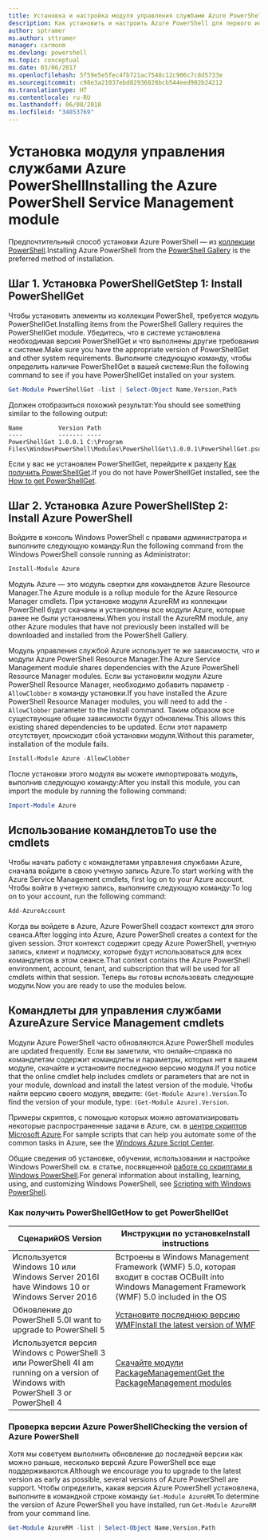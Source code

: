 ```yaml
---
title: Установка и настройка модуля управления службами Azure PowerShell | Документация Майкрософт
description: Как установить и настроить Azure PowerShell для первого использования.
author: sptramer
ms.author: sttramer
manager: carmonm
ms.devlang: powershell
ms.topic: conceptual
ms.date: 03/06/2017
ms.openlocfilehash: 5f59e5e5fec4fb721ac7548c12c906c7c8d5733e
ms.sourcegitcommit: c98e3a21037ebd82936828bcb544eed902b24212
ms.translationtype: HT
ms.contentlocale: ru-RU
ms.lasthandoff: 06/08/2018
ms.locfileid: "34853769"
---
```

# <a name="installing-the-azure-powershell-service-management-module"></a><span data-ttu-id="d8bf8-103">Установка модуля управления службами Azure PowerShell</span><span class="sxs-lookup"><span data-stu-id="d8bf8-103">Installing the Azure PowerShell Service Management module</span></span>

<span data-ttu-id="d8bf8-104">Предпочтительный способ установки Azure PowerShell — из [коллекции PowerShell](https://www.powershellgallery.com/).</span><span class="sxs-lookup"><span data-stu-id="d8bf8-104">Installing Azure PowerShell from the [PowerShell Gallery](https://www.powershellgallery.com/) is the preferred method of installation.</span></span>

## <a name="step-1-install-powershellget"></a><span data-ttu-id="d8bf8-105">Шаг 1. Установка PowerShellGet</span><span class="sxs-lookup"><span data-stu-id="d8bf8-105">Step 1: Install PowerShellGet</span></span>

<span data-ttu-id="d8bf8-106">Чтобы установить элементы из коллекции PowerShell, требуется модуль PowerShellGet.</span><span class="sxs-lookup"><span data-stu-id="d8bf8-106">Installing items from the PowerShell Gallery requires the PowerShellGet module.</span></span> <span data-ttu-id="d8bf8-107">Убедитесь, что в системе установлена необходимая версия PowerShellGet и что выполнены другие требования к системе.</span><span class="sxs-lookup"><span data-stu-id="d8bf8-107">Make sure you have the appropriate version of PowerShellGet and other system requirements.</span></span> <span data-ttu-id="d8bf8-108">Выполните следующую команду, чтобы определить наличие PowerShellGet в вашей системе:</span><span class="sxs-lookup"><span data-stu-id="d8bf8-108">Run the following command to see if you have PowerShellGet installed on your system.</span></span>

```powershell
Get-Module PowerShellGet -list | Select-Object Name,Version,Path
```

<span data-ttu-id="d8bf8-109">Должен отобразиться похожий результат:</span><span class="sxs-lookup"><span data-stu-id="d8bf8-109">You should see something similar to the following output:</span></span>

```
Name          Version Path
----          ------- ----
PowerShellGet 1.0.0.1 C:\Program Files\WindowsPowerShell\Modules\PowerShellGet\1.0.0.1\PowerShellGet.psd1
```

<span data-ttu-id="d8bf8-110">Если у вас не установлен PowerShellGet, перейдите к разделу [Как получить PowerShellGet](#how-to-get-powershellget).</span><span class="sxs-lookup"><span data-stu-id="d8bf8-110">If you do not have PowerShellGet installed, see the [How to get PowerShellGet](#how-to-get-powershellget).</span></span>

## <a name="step-2-install-azure-powershell"></a><span data-ttu-id="d8bf8-111">Шаг 2. Установка Azure PowerShell</span><span class="sxs-lookup"><span data-stu-id="d8bf8-111">Step 2: Install Azure PowerShell</span></span>

<span data-ttu-id="d8bf8-112">Войдите в консоль Windows PowerShell с правами администратора и выполните следующую команду:</span><span class="sxs-lookup"><span data-stu-id="d8bf8-112">Run the following command from the Windows PowerShell console running as Administrator:</span></span>

```powershell
Install-Module Azure
```

<span data-ttu-id="d8bf8-113">Модуль Azure — это модуль свертки для командлетов Azure Resource Manager.</span><span class="sxs-lookup"><span data-stu-id="d8bf8-113">The Azure module is a rollup module for the Azure Resource Manager cmdlets.</span></span> <span data-ttu-id="d8bf8-114">При установке модуля AzureRM из коллекции PowerShell будут скачаны и установлены все модули Azure, которые ранее не были установлены.</span><span class="sxs-lookup"><span data-stu-id="d8bf8-114">When you install the AzureRM module, any other Azure modules that have not previously been installed will be downloaded and installed from the PowerShell Gallery.</span></span>

<span data-ttu-id="d8bf8-115">Модуль управления службой Azure использует те же зависимости, что и модули Azure PowerShell Resource Manager.</span><span class="sxs-lookup"><span data-stu-id="d8bf8-115">The Azure Service Management module shares dependencies with the Azure PowerShell Resource Manager modules.</span></span> <span data-ttu-id="d8bf8-116">Если вы установили модули Azure PowerShell Resource Manager, необходимо добавить параметр `-AllowClobber` в команду установки.</span><span class="sxs-lookup"><span data-stu-id="d8bf8-116">If you have installed the Azure PowerShell Resource Manager modules, you will need to add the `-AllowClobber` parameter to the install command.</span></span> <span data-ttu-id="d8bf8-117">Таким образом все существующие общие зависимости будут обновлены.</span><span class="sxs-lookup"><span data-stu-id="d8bf8-117">This allows this existing shared dependencies to be updated.</span></span> <span data-ttu-id="d8bf8-118">Если этот параметр отсутствует, происходит сбой установки модуля.</span><span class="sxs-lookup"><span data-stu-id="d8bf8-118">Without this parameter, installation of the module fails.</span></span>

```powershell
Install-Module Azure -AllowClobber
```

<span data-ttu-id="d8bf8-119">После установки этого модуля вы можете импортировать модуль, выполнив следующую команду:</span><span class="sxs-lookup"><span data-stu-id="d8bf8-119">After you install this module, you can import the module by running the following command:</span></span>

```powershell
Import-Module Azure
```

## <a name="to-use-the-cmdlets"></a><span data-ttu-id="d8bf8-120">Использование командлетов</span><span class="sxs-lookup"><span data-stu-id="d8bf8-120">To use the cmdlets</span></span>

<span data-ttu-id="d8bf8-121">Чтобы начать работу с командлетами управления службами Azure, сначала войдите в свою учетную запись Azure.</span><span class="sxs-lookup"><span data-stu-id="d8bf8-121">To start working with the Azure Service Management cmdlets, first log on to your Azure account.</span></span> <span data-ttu-id="d8bf8-122">Чтобы войти в учетную запись, выполните следующую команду:</span><span class="sxs-lookup"><span data-stu-id="d8bf8-122">To log on to your account, run the following command:</span></span>

```powershell
Add-AzureAccount
```

<span data-ttu-id="d8bf8-123">Когда вы войдете в Azure, Azure PowerShell создаст контекст для этого сеанса.</span><span class="sxs-lookup"><span data-stu-id="d8bf8-123">After logging into Azure, Azure PowerShell creates a context for the given session.</span></span> <span data-ttu-id="d8bf8-124">Этот контекст содержит среду Azure PowerShell, учетную запись, клиент и подписку, которые будут использоваться для всех командлетов в этом сеансе.</span><span class="sxs-lookup"><span data-stu-id="d8bf8-124">That context contains the Azure PowerShell environment, account, tenant, and subscription that will be used for all cmdlets within that session.</span></span> <span data-ttu-id="d8bf8-125">Теперь вы готовы использовать следующие модули.</span><span class="sxs-lookup"><span data-stu-id="d8bf8-125">Now you are ready to use the modules below.</span></span>

## <a name="azure-service-management-cmdlets"></a><span data-ttu-id="d8bf8-126">Командлеты для управления службами Azure</span><span class="sxs-lookup"><span data-stu-id="d8bf8-126">Azure Service Management cmdlets</span></span>

<span data-ttu-id="d8bf8-127">Модули Azure PowerShell часто обновляются.</span><span class="sxs-lookup"><span data-stu-id="d8bf8-127">Azure PowerShell modules are updated frequently.</span></span> <span data-ttu-id="d8bf8-128">Если вы заметили, что онлайн-справка по командлетам содержит командлеты и параметры, которых нет в вашем модуле, скачайте и установите последнюю версию модуля.</span><span class="sxs-lookup"><span data-stu-id="d8bf8-128">If you notice that the online cmdlet help includes cmdlets or parameters that are not in your module, download and install the latest version of the module.</span></span> <span data-ttu-id="d8bf8-129">Чтобы найти версию своего модуля, введите: `(Get-Module Azure).Version`.</span><span class="sxs-lookup"><span data-stu-id="d8bf8-129">To find the version of your module, type: `(Get-Module Azure).Version`.</span></span>

<span data-ttu-id="d8bf8-130">Примеры скриптов, с помощью которых можно автоматизировать некоторые распространенные задачи в Azure, см. в [центре скриптов Microsoft Azure](http://www.windowsazure.com/documentation/scripts/).</span><span class="sxs-lookup"><span data-stu-id="d8bf8-130">For sample scripts that can help you automate some of the common tasks in Azure, see the [Windows Azure Script Center](http://www.windowsazure.com/documentation/scripts/).</span></span>

<span data-ttu-id="d8bf8-131">Общие сведения об установке, обучении, использовании и настройке Windows PowerShell см. в статье, посвященной [работе со скриптами в Windows PowerShell](http://go.microsoft.com/fwlink/p/?linkid=320210).</span><span class="sxs-lookup"><span data-stu-id="d8bf8-131">For general information about installing, learning, using, and customizing Windows PowerShell, see [Scripting with Windows PowerShell](http://go.microsoft.com/fwlink/p/?linkid=320210).</span></span>

### <a name="how-to-get-powershellget"></a><span data-ttu-id="d8bf8-132">Как получить PowerShellGet</span><span class="sxs-lookup"><span data-stu-id="d8bf8-132">How to get PowerShellGet</span></span>

|<span data-ttu-id="d8bf8-133">Сценарий</span><span class="sxs-lookup"><span data-stu-id="d8bf8-133">OS Version</span></span>|<span data-ttu-id="d8bf8-134">Инструкции по установке</span><span class="sxs-lookup"><span data-stu-id="d8bf8-134">Install instructions</span></span>|
|---|---|
|<span data-ttu-id="d8bf8-135">Используется Windows 10 или Windows Server 2016</span><span class="sxs-lookup"><span data-stu-id="d8bf8-135">I have Windows 10 or Windows Server 2016</span></span>|<span data-ttu-id="d8bf8-136">Встроены в Windows Management Framework (WMF) 5.0, которая входит в состав ОС</span><span class="sxs-lookup"><span data-stu-id="d8bf8-136">Built into Windows Management Framework (WMF) 5.0 included in the OS</span></span>|
|<span data-ttu-id="d8bf8-137">Обновление до PowerShell 5.0</span><span class="sxs-lookup"><span data-stu-id="d8bf8-137">I want to upgrade to PowerShell 5</span></span>|[<span data-ttu-id="d8bf8-138">Установите последнюю версию WMF</span><span class="sxs-lookup"><span data-stu-id="d8bf8-138">Install the latest version of WMF</span></span>](https://www.microsoft.com/en-us/download/details.aspx?id=54616)|
|<span data-ttu-id="d8bf8-139">Используется версия Windows с PowerShell 3 или PowerShell 4</span><span class="sxs-lookup"><span data-stu-id="d8bf8-139">I am running on a version of Windows with PowerShell 3 or PowerShell 4</span></span>|[<span data-ttu-id="d8bf8-140">Скачайте модули PackageManagement</span><span class="sxs-lookup"><span data-stu-id="d8bf8-140">Get the PackageManagement modules</span></span>](http://go.microsoft.com/fwlink/?LinkID=746217)|

<a id="helpmechoose"></a>
### <a name="checking-the-version-of-azure-powershell"></a><span data-ttu-id="d8bf8-141">Проверка версии Azure PowerShell</span><span class="sxs-lookup"><span data-stu-id="d8bf8-141">Checking the version of Azure PowerShell</span></span>

<span data-ttu-id="d8bf8-142">Хотя мы советуем выполнить обновление до последней версии как можно раньше, несколько версий Azure PowerShell все еще поддерживаются.</span><span class="sxs-lookup"><span data-stu-id="d8bf8-142">Although we encourage you to upgrade to the latest version as early as possible, several versions of Azure PowerShell are support.</span></span> <span data-ttu-id="d8bf8-143">Чтобы определить, какая версия Azure PowerShell установлена, выполните в командной строке команду `Get-Module AzureRM`.</span><span class="sxs-lookup"><span data-stu-id="d8bf8-143">To determine the version of Azure PowerShell you have installed, run `Get-Module AzureRM` from your command line.</span></span>

```powershell
Get-Module AzureRM -list | Select-Object Name,Version,Path
```
